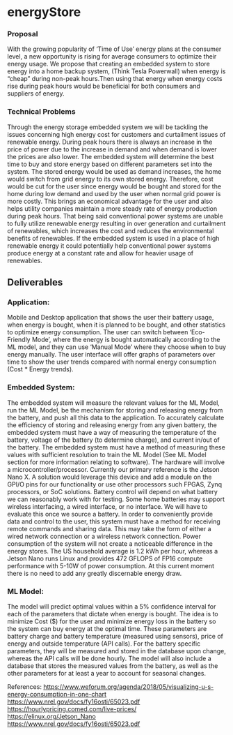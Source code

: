 # energyStore
### Proposal 
With the growing popularity of ‘Time of Use’ energy plans at the consumer level, a new opportunity is rising for average consumers to optimize their energy usage. We propose that creating an embedded system to store energy into a home backup system, (Think Tesla Powerwall) when energy is “cheap” during non-peak hours.Then using that energy when energy costs rise during peak hours would be beneficial for both consumers and suppliers of energy.

### Technical Problems
Through the energy storage embedded system we will be tackling the issues concerning high energy cost for customers and curtailment issues of renewable energy. During peak hours there is always an increase in the price of power due to the increase in demand and when demand is lower the prices are also lower. The embedded system will determine the best time to buy and store energy based on different parameters set into the system. The stored energy would be used as demand increases, the home would switch from grid energy to its own stored energy. Therefore, cost would be cut for the user since energy would be bought and stored for the home during low demand and used by the user when normal grid power is more costly. This brings an economical advantage for the user and also helps utility companies maintain a more steady rate of energy production during peak hours. That being said conventional power systems are unable to fully utilize renewable energy resulting in over generation and curtailment of renewables, which increases the cost and reduces the environmental benefits of renewables. If the embedded system is used in a place of high renewable energy it could potentially help conventional power systems produce energy at a constant rate and allow for heavier usage of renewables. 

## Deliverables
### Application:
Mobile and Desktop application that shows the user their battery usage, when energy is bought, when it is planned to be bought, and other statistics to optimize energy consumption. The user can switch between ‘Eco-Friendly Mode’, where the energy is bought automatically according to the ML model, and they can use ‘Manual Mode’ where they choose when to buy energy manually. The user interface will offer graphs of parameters over time to show the user trends compared with normal energy consumption (Cost * Energy trends). 

### Embedded System:
The embedded system will measure the relevant values for the ML Model, run the ML Model, be the mechanism for storing and releasing energy from the battery, and push all this data to the application. To accurately calculate the efficiency of storing and releasing energy from any given battery, the embedded system must have a way of measuring the temperature of the battery, voltage of the battery (to determine charge), and current in/out of the battery. The embedded system must have a method of measuring these values with sufficient resolution to train the ML Model (See ML Model section for more information relating to software). The hardware will involve a microcontroller/processor. Currently our primary reference is the Jetson Nano X. A solution would leverage this device and add a module on the GPI/O pins for our functionality or use other processors such FPGAS, Zynq processors, or SoC solutions. Battery control will depend on what battery we can reasonably work with for testing. Some home batteries may support wireless interfacing, a wired interface, or no interface. We will have to evaluate this once we source a battery. In order to conveniently provide data and control to the user, this system must have a method for receiving remote commands and sharing data. This may take the form of either a wired network connection or a wireless network connection. Power consumption of the system will not create a noticeable difference in the energy stores. The US household average is 1.2 kWh per hour, whereas a Jetson Nano runs Linux and provides 472 GFLOPS of FP16 compute performance with 5-10W of power consumption. At this current moment there is no need to add any greatly discernable energy draw.

### ML Model:
The model will predict optimal values within a 5% confidence interval for each of the parameters that dictate when energy is bought. The idea is to minimize Cost ($) for the user and minimize energy loss in the battery so the system can buy energy at the optimal time. These parameters are battery charge and battery temperature (measured using sensors), price of energy and outside temperature (API calls). For the battery specific parameters, they will be measured and stored in the database upon change, whereas the API calls will be done hourly. The model will also include a database that stores the measured values from the battery, as well as the other parameters for at least a year to account for seasonal changes. 

References:
https://www.weforum.org/agenda/2018/05/visualizing-u-s-energy-consumption-in-one-chart
https://www.nrel.gov/docs/fy16osti/65023.pdf
https://hourlypricing.comed.com/live-prices/
https://elinux.org/Jetson_Nano
https://www.nrel.gov/docs/fy16osti/65023.pdf
